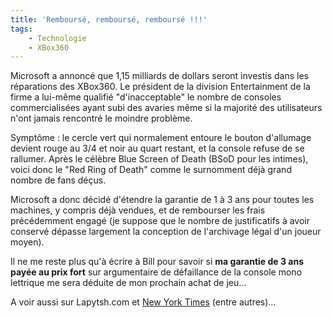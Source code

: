 ```yaml
---
title: 'Remboursé, remboursé, remboursé !!!'
tags:
    - Technologie
    - XBox360
---
```


Microsoft a annoncé que 1,15 milliards de dollars seront investis dans les
réparations des XBox360\. Le président de la division Entertainment de la firme
a lui-même qualifié "d'inacceptable" le nombre de consoles commercialisées ayant
subi des avaries même si la majorité des utilisateurs n'ont jamais rencontré le
moindre problème.

Symptôme&nbsp;: le cercle vert qui normalement entoure le bouton d'allumage
devient rouge au 3/4 et noir au quart restant, et la console refuse de se
rallumer. Après le célèbre Blue Screen of Death (BSoD pour les intimes), voici
donc le "Red Ring of Death" comme le surnomment déjà grand nombre de fans déçus.

Microsoft a donc décidé d'étendre la garantie de 1 à 3 ans pour toutes les
machines, y compris déjà vendues, et de rembourser les frais précédemment engagé
(je suppose que le nombre de justificatifs à avoir conservé dépasse largement la
conception de l'archivage légal d'un joueur moyen).

Il ne me reste plus qu'à écrire à Bill pour savoir si **ma garantie de 3 ans
payée au prix fort** sur argumentaire de défaillance de la console mono
lettrique me sera déduite de mon prochain achat de jeu…

A voir aussi sur Lapytsh.com et
[New York Times](https://myaccount.nytimes.com/auth/login?URI=www-nc.nytimes.com/2007/07/06/business/06soft.html&REFUSE_COOKIE_ERROR=SHOW_ERROR)
(entre autres)…
